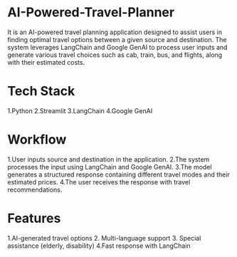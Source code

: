 # AI-Powered-Travel-Planner
It is an AI-powered travel planning application designed to assist users in finding optimal travel options between a given source and destination. The system leverages LangChain and Google GenAI to process user inputs and generate various travel choices such as cab, train, bus, and flights, along with their estimated costs.

# Tech Stack
1.Python
2.Streamlit
3.LangChain
4.Google GenAI

# Workflow
1.User inputs source and destination in the application.
2.The system processes the input using LangChain and Google GenAI.
3.The model generates a structured response containing different travel modes and their estimated prices.
4.The user receives the response with travel recommendations.

 # Features
1.AI-generated travel options
 2. Multi-language support
3. Special assistance (elderly, disability)
 4.Fast response with LangChain


